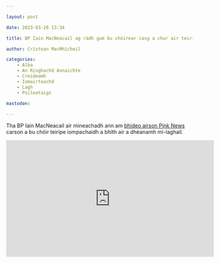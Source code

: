 ```yaml
---

layout: post

date: 2023-03-26 13:34

title: BP Iain MacNeacail ag ràdh gum bu chòirear casg a chur air teiripe iompachaidh

author: Crìstean MacMhìcheil

categories:
    - Alba
    - An Rìoghachd Aonaichte
    - Creideamh
    - Iomairteachd
    - Lagh
    - Poileataigs
 
mastodon:

---
```


Tha BP Iain MacNeacail air mìneachadh ann am [bhideo airson Pink News](https://www.thepinknews.com/2023/03/22/snp-john-nicolson-conversion-therapy/) carson a bu chòir teiripe iompachaidh a bhith air a dhèanamh mì-laghail.

<div class="youtube-wrapper">
    <iframe width="560" height="315" src="https://www.youtube-nocookie.com/embed/ilfR96ya43E" title="YouTube video player" frameborder="0" allow="accelerometer; autoplay; clipboard-write; encrypted-media; gyroscope; picture-in-picture; web-share" allowfullscreen></iframe>
</div>